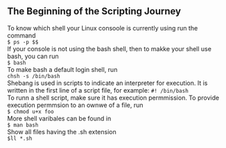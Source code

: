 ## The Beginning of the Scripting Journey
To know which shell your Linux consoole is currently using run the command  
`$ ps -p $$`  
If your console is not using the bash shell, then to makke your shell use bash, you can run   
`$ bash`  
To make bash a default login shell, run  
`chsh -s /bin/bash`  
Shebang is used in scripts to indicate an interpreter for execution. It is written in the first line of a script file, for example:
`#! /bin/bash`  
To runn a shell script, make sure it has execution permmission. To provide execution permmsion to an ownwe of a file, run  
`$ chmod u+x foo`  
More shell varibales can be found in   
`$ man bash`  
Show all files having the .sh extension  
`$ll *.sh`   
